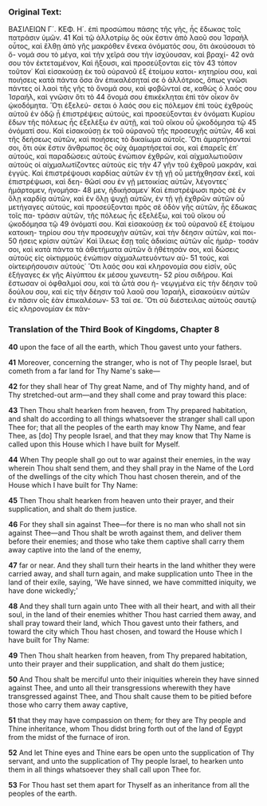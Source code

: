 ### Original Text:
ΒΑΣΙΛΕΙΩΝ Γ´. ΚΕΦ. Η´.
ἐπὶ προσώπου πάσης τῆς γῆς, ἧς ἔδωκας τοῖς πατράσιν ὑμῶν.
41 Καὶ τῷ ἀλλοτρίῳ ὃς οὐκ ἔστιν ἀπὸ λαοῦ σου Ἰσραὴλ οὗτος, καὶ
ἔλθῃ ἀπὸ γῆς μακρόθεν ἕνεκα ὀνόματός σου, ὅτι ἀκούσουσι τὸ ὄ-
νομά σου τὸ μέγα, καὶ τὴν χεῖρά σου τὴν ἰσχύουσαν, καὶ βραχί-
42 ονά σου τὸν ἐκτεταμένον, Καὶ ἥξουσι, καὶ προσεύξονται εἰς τὸν
43 τόπον τοῦτον˙ Καὶ εἰσακούσῃ ἐκ τοῦ οὐρανοῦ ἐξ ἑτοίμου κατοι-
κητηρίου σου, καὶ ποιήσεις κατὰ πάντα ὅσα ἂν ἐπικαλέσηταί σε
ὁ ἀλλότριος, ὅπως γνῶσι πάντες οἱ λαοὶ τῆς γῆς τὸ ὄνομά σου,
καὶ φοβῶνταί σε, καθὼς ὁ λαός σου Ἰσραήλ, καὶ γνῶσιν ὅτι τὸ
44 ὄνομά σου ἐπικέκληται ἐπὶ τὸν οἶκον ὃν ᾠκοδόμητα. Ὅτι ἐξελεύ-
σεται ὁ λαός σου εἰς πόλεμον ἐπὶ τοὺς ἐχθροὺς αὐτοῦ ἐν ὁδῷ ᾗ
ἐπιστρέψεις αὐτούς, καὶ προσεύξονται ἐν ὀνόματι Κυρίου ἕδων τῆς
πόλεως ἧς ἐξελέξω ἐν αὐτῇ, καὶ τοῦ οἴκου οὗ ᾠκοδόμησα τῷ
45 ὀνόματί σου. Καὶ εἰσακούσῃ ἐκ τοῦ οὐρανοῦ τῆς προσευχῆς αὐτῶν,
46 καὶ τῆς δεήσεως αὐτῶν, καὶ ποιήσεις τὸ δικαίωμα αὐτοῖς. Ὅτι
ἁμαρτήσονταί σοι, ὅτι οὐκ ἔστιν ἄνθρωπος ὃς οὐχ ἁμαρτήσεταί σοι,
καὶ ἐπαρεῖς ἐπ᾽ αὐτούς, καὶ παραδώσεις αὐτοὺς ἐνώπιον ἐχθρῶν,
καὶ αἰχμαλωτιοῦσιν αὐτοὺς οἱ αἰχμαλωτίζοντες αὐτοὺς εἰς τὴν
47 γῆν τοῦ ἐχθροῦ μακράν, καὶ ἐγγύς. Καὶ ἐπιστρέψουσι καρδίας
αὐτῶν ἐν τῇ γῇ οὗ μετήχθησαν ἐκεῖ, καὶ ἐπιστρέψωσι, καὶ δεη-
θῶσί σου ἐν γῇ μετοικίας αὐτῶν, λέγοντες˙ ἡμάρτομεν, ἠνομήσα-
48 μεν, ἠδικήσαμεν˙ Καὶ ἐπιστρέψωσι πρὸς σὲ ἐν ὅλῃ καρδίᾳ αὐτῶν,
καὶ ἐν ὅλῃ ψυχῇ αὐτῶν, ἐν τῇ γῇ ἐχθρῶν αὐτῶν οὗ μετήγαγες
αὐτούς, καὶ προσεύξονται πρὸς σὲ ὁδὸν γῆς αὐτῶν, ἧς ἔδωκας τοῖς πα-
τράσιν αὐτῶν, τῆς πόλεως ἧς ἐξελέξω, καὶ τοῦ οἴκου οὗ ᾠκοδόμησα τῷ
49 ὀνόματί σου. Καὶ εἰσακούσῃ ἐκ τοῦ οὐρανοῦ ἐξ ἑτοίμου κατοικη-
τηρίου σου τὴν προσευχὴν αὐτῶν, καὶ τὴν δέησιν αὐτῶν, καὶ ποι-
50 ήσεις κρίσιν αὐτῶν˙ Καὶ ἵλεως ἔσῃ ταῖς ἀδικίαις αὐτῶν αἷς ἡμάρ-
τοσάν σοι, καὶ κατὰ πάντα τὰ ἀθετήματα αὐτῶν ἃ ἠθέτησάν σοι,
καὶ δώσεις αὐτοὺς εἰς οἰκτιρμοὺς ἐνώπιον αἰχμαλωτευόντων αὐ-
51 τούς, καὶ οἰκτειρήσουσιν αὐτούς˙ Ὅτι λαός σου καὶ κληρονομία
σου εἰσίν, οὓς ἐξήγαγες ἐκ γῆς Αἰγύπτου ἐκ μέσου χωνευτη-
52 ρίου σιδήρου. Καὶ ἔστωσαν οἱ ὀφθαλμοί σου, καὶ τὰ ὦτά σου ἠ-
νεῳγμένα εἰς τὴν δέησιν τοῦ δούλου σου, καὶ εἰς τὴν δέησιν τοῦ
λαοῦ σου Ἰσραήλ, εἰσακούειν αὐτῶν ἐν πᾶσιν οἷς ἐὰν ἐπικαλέσων-
53 ταί σε. Ὅτι σὺ διέστειλας αὐτοὺς σαυτῷ εἰς κληρονομίαν ἐκ πάν-

### Translation of the Third Book of Kingdoms, Chapter 8

**40** upon the face of all the earth, which Thou gavest unto your fathers.

**41** Moreover, concerning the stranger, who is not of Thy people Israel, but cometh from a far land for Thy Name's sake—

**42** for they shall hear of Thy great Name, and of Thy mighty hand, and of Thy stretched-out arm—and they shall come and pray toward this place:

**43** Then Thou shalt hearken from heaven, from Thy prepared habitation, and shalt do according to all things whatsoever the stranger shall call upon Thee for; that all the peoples of the earth may know Thy Name, and fear Thee, as [do] Thy people Israel, and that they may know that Thy Name is called upon this House which I have built for Myself.

**44** When Thy people shall go out to war against their enemies, in the way wherein Thou shalt send them, and they shall pray in the Name of the Lord of the dwellings of the city which Thou hast chosen therein, and of the House which I have built for Thy Name:

**45** Then Thou shalt hearken from heaven unto their prayer, and their supplication, and shalt do them justice.

**46** For they shall sin against Thee—for there is no man who shall not sin against Thee—and Thou shalt be wroth against them, and deliver them before their enemies; and those who take them captive shall carry them away captive into the land of the enemy,

**47** far or near. And they shall turn their hearts in the land whither they were carried away, and shall turn again, and make supplication unto Thee in the land of their exile, saying, 'We have sinned, we have committed iniquity, we have done wickedly;'

**48** And they shall turn again unto Thee with all their heart, and with all their soul, in the land of their enemies whither Thou hast carried them away, and shall pray toward their land, which Thou gavest unto their fathers, and toward the city which Thou hast chosen, and toward the House which I have built for Thy Name:

**49** Then Thou shalt hearken from heaven, from Thy prepared habitation, unto their prayer and their supplication, and shalt do them justice;

**50** And Thou shalt be merciful unto their iniquities wherein they have sinned against Thee, and unto all their transgressions wherewith they have transgressed against Thee, and Thou shalt cause them to be pitied before those who carry them away captive,

**51** that they may have compassion on them; for they are Thy people and Thine inheritance, whom Thou didst bring forth out of the land of Egypt from the midst of the furnace of iron.

**52** And let Thine eyes and Thine ears be open unto the supplication of Thy servant, and unto the supplication of Thy people Israel, to hearken unto them in all things whatsoever they shall call upon Thee for.

**53** For Thou hast set them apart for Thyself as an inheritance from all the peoples of the earth.